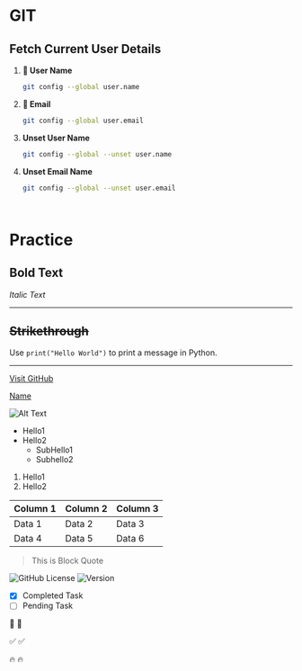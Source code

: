 # GIT
## Fetch Current User Details
1. **📌 User Name**
   ```sh
   git config --global user.name
2. **📌 Email**
   ```sh
   git config --global user.email
3. **Unset User Name**
   ```sh
   git config --global --unset user.name
4. **Unset Email Name**
   ```sh
   git config --global --unset user.email




# Practice

**Bold Text**
---
*Italic Text*
***
~~Strikethrough~~
---
Use `print("Hello World")` to print a message in Python.
***
[Visit GitHub](https://github.com)

[Name](https:..google.com)

![Alt Text](https://upload.wikimedia.org/wikipedia/commons/1/1b/Square_200x200.png)

- Hello1
- Hello2
  - SubHello1
  - Subhello2

1. Hello1
2. Hello2

| Column 1 | Column 2 | Column 3 |
|----------|----------|----------|
| Data 1   | Data 2   | Data 3   |
| Data 4   | Data 5   | Data 6   |

> This is Block Quote

![GitHub License](https://img.shields.io/github/license/user/repo)
![Version](https://img.shields.io/github/release/username/repository.svg)


- [x] Completed Task
- [ ] Pending Task

🚀 :rocket:

✅ :white_check_mark:

🔥 :fire:
